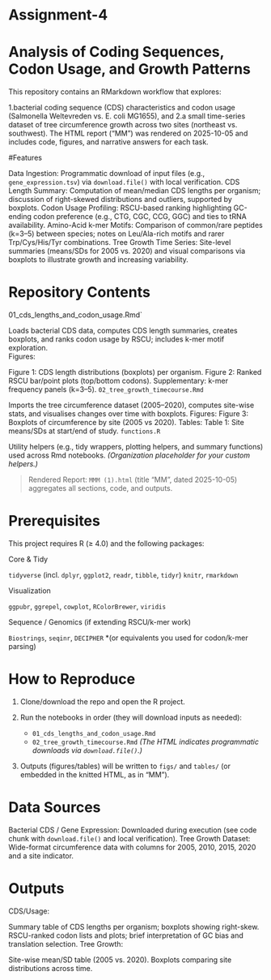 # Assignment-4

# Analysis of Coding Sequences, Codon Usage, and Growth Patterns

This repository contains an RMarkdown workflow that explores:

1.bacterial coding sequence (CDS) characteristics and codon usage (Salmonella Weltevreden vs. E. coli MG1655), and
2.a small time-series dataset of tree circumference growth across two sites (northeast vs. southwest).
The HTML report (“MM”) was rendered on 2025-10-05 and includes code, figures, and narrative answers for each task. 

#Features

Data Ingestion: Programmatic download of input files (e.g., `gene_expression.tsv`) via `download.file()` with local verification. 
CDS Length Summary: Computation of mean/median CDS lengths per organism; discussion of right-skewed distributions and outliers, supported by boxplots. 
Codon Usage Profiling: RSCU-based ranking highlighting GC-ending codon preference (e.g., CTG, CGC, CCG, GGC) and ties to tRNA availability. 
Amino-Acid k-mer Motifs: Comparison of common/rare peptides (k=3–5) between species; notes on Leu/Ala-rich motifs and rarer Trp/Cys/His/Tyr combinations. 
Tree Growth Time Series: Site-level summaries (means/SDs for 2005 vs. 2020) and visual comparisons via boxplots to illustrate growth and increasing variability. 

# Repository Contents

01_cds_lengths_and_codon_usage.Rmd`

Loads bacterial CDS data, computes CDS length summaries, creates boxplots, and ranks codon usage by RSCU; includes k-mer motif exploration.  
Figures:

Figure 1: CDS length distributions (boxplots) per organism. 
Figure 2: Ranked RSCU bar/point plots (top/bottom codons). 
Supplementary: k-mer frequency panels (k=3–5). 
`02_tree_growth_timecourse.Rmd`

Imports the tree circumference dataset (2005–2020), computes site-wise stats, and visualises changes over time with boxplots. 
Figures:
Figure 3: Boxplots of circumference by site (2005 vs 2020). 
Tables:
Table 1: Site means/SDs at start/end of study. 
`functions.R`

Utility helpers (e.g., tidy wrappers, plotting helpers, and summary functions) used across Rmd notebooks. *(Organization placeholder for your custom helpers.)*

>Rendered Report: `MMM (1).html` (title “MM”, dated 2025-10-05) aggregates all sections, code, and outputs. 

# Prerequisites

This project requires R (≥ 4.0) and the following packages:

Core & Tidy

`tidyverse` (incl. `dplyr`, `ggplot2`, `readr`, `tibble`, `tidyr`)
`knitr`, `rmarkdown`

Visualization

`ggpubr`, `ggrepel`, `cowplot`, `RColorBrewer`, `viridis`

Sequence / Genomics (if extending RSCU/k-mer work)

`Biostrings`, `seqinr`, `DECIPHER` *(or equivalents you used for codon/k-mer parsing)

# How to Reproduce

1. Clone/download the repo and open the R project.
2. Run the notebooks in order (they will download inputs as needed):

   * `01_cds_lengths_and_codon_usage.Rmd`
   * `02_tree_growth_timecourse.Rmd`
     *(The HTML indicates programmatic downloads via `download.file()`.)* 
3. Outputs (figures/tables) will be written to `figs/` and `tables/` (or embedded in the knitted HTML, as in “MM”).

# Data Sources

Bacterial CDS / Gene Expression: Downloaded during execution (see code chunk with `download.file()` and local verification). 
Tree Growth Dataset: Wide-format circumference data with columns for 2005, 2010, 2015, 2020 and a site indicator. 

# Outputs

CDS/Usage:

Summary table of CDS lengths per organism; boxplots showing right-skew. 
RSCU-ranked codon lists and plots; brief interpretation of GC bias and translation selection. 
Tree Growth:

Site-wise mean/SD table (2005 vs. 2020). 
Boxplots comparing site distributions across time. 

